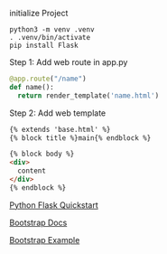 initialize Project
``` shell
python3 -m venv .venv
. .venv/bin/activate
pip install Flask
```

Step 1: Add web route in app.py
```python
@app.route("/name")
def name():
  return render_template('name.html')
```

Step 2: Add web template
```html
{% extends 'base.html' %}
{% block title %}main{% endblock %}

{% block body %}
<div>
  content
</div>
{% endblock %}
```

[Python Flask Quickstart](https://flask.palletsprojects.com/en/3.0.x/quickstart/)

[Bootstrap Docs](https://getbootstrap.com/docs/5.3/getting-started/introduction/)

[Bootstrap Example](https://getbootstrap.com/docs/5.3/examples/)
